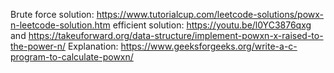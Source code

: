 Brute force solution: https://www.tutorialcup.com/leetcode-solutions/powx-n-leetcode-solution.htm
efficient solution: https://youtu.be/l0YC3876qxg
and https://takeuforward.org/data-structure/implement-powxn-x-raised-to-the-power-n/
Explanation: https://www.geeksforgeeks.org/write-a-c-program-to-calculate-powxn/
​